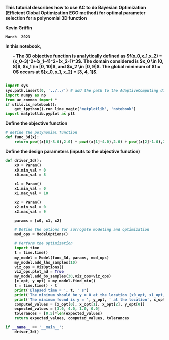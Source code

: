 
<div class="jumbotron text-left"><b>
    
This tutorial describes how to use AC to do Bayesian Optimization (Efficient Global Optimization EGO method) for optimal parameter selection for a polynomial 3D function
<div>
    
Kevin Griffin
    
    March  2023

<div class="alert alert-info fade in" id="d110">
<p>In this notebook, </p>
<ol> - The 3D objective function is analytically defined as $f(x_0,x_1,x_2) = (x_0-3)^2+(x_1-4)^2+(x_2-1)^3$.
The domain considered is $x_0 \in [0, 8]$, $x_1 \in [0, 10]$, and $x_2 \in [0, 9]$.
The global minimum of $f = 0$ occurs at $[x_0, x_1, x_2] = [3, 4, 1]$. </ol>
</div>

```python

import sys
sys.path.insert(0, '../../') # add the path to the AdaptiveComputing directory
import numpy as np
from ac_common import *
if utils.is_notebook():
    get_ipython().run_line_magic('matplotlib', 'notebook')
import matplotlib.pyplot as plt
```


Define the objective function


```python
# define the polynomial function
def func_3d(x):
    return pow((x[0]-3.0),2.0) + pow((x[1]-4.0),2.0) + pow((x[2]-1.0),2.0)
```

Define the design parameters (inputs to the objective function)

```python
def driver_3d():
    x0 = Param()
    x0.min_val = 0
    x0.max_val = 8

    x1 = Param()
    x1.min_val = 0
    x1.max_val = 10

    x2 = Param()
    x2.min_val = 0
    x2.max_val = 9

    params = [x0, x1, x2]

    # Define the options for surrogate modeling and optimization
    mod_ops = ModelOptions()

    # Perform the optimization
    import time
    t = time.time()
    my_model = Model(func_3d, params, mod_ops)
    my_model.add_lhs_samples(10)
    viz_ops = VizOptions()
    viz_ops.plot_nd = True
    my_model.add_bo_samples(30,viz_ops=viz_ops)
    [x_opt, y_opt] = my_model.find_min()
    t = time.time() - t
    print('Elapsed time = ', t, ' s')
    print('The minimum should be y = 0 at the location [x0_opt, x1_opt, x2_opt] = [3, 4, 1]')
    print('The minimum found is y = ', y_opt, ' at the location', x_opt)
    computed_values = [x_opt[0], x_opt[1], x_opt[2], y_opt[0]]
    expected_values = [3.0, 4.0, 1.0, 0.0]
    tolerances = [0.5]*len(expected_values)
    return expected_values, computed_values, tolerances
```

```python
if __name__ == '__main__':
    driver_3d()
```
